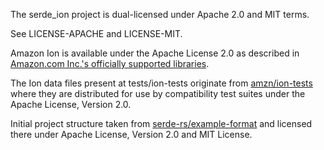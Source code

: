 The serde_ion project is dual-licensed under Apache 2.0 and MIT terms. 

See LICENSE-APACHE and LICENSE-MIT.

Amazon Ion is available under the Apache License 2.0 as described in [Amazon.com Inc.'s officially supported libraries](http://amzn.github.io/ion-docs/libs.html).

The Ion data files present at tests/ion-tests originate from [amzn/ion-tests](https://github.com/amzn/ion-tests) where they are distributed for use by compatibility test suites under the Apache License, Version 2.0. 

Initial project structure taken from [serde-rs/example-format](https://github.com/serde-rs/example-format) and licensed there under Apache License, Version 2.0 and MIT License.

